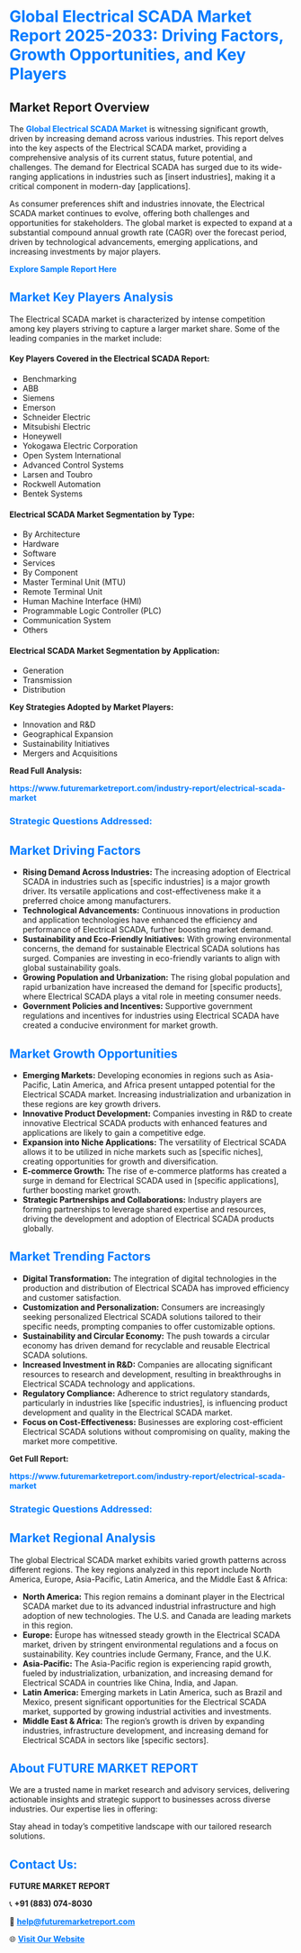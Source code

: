 <h1 style="color: #007BFF;">Global Electrical SCADA Market Report 2025-2033: Driving Factors, Growth Opportunities, and Key Players</h1>

<section id="overview">
<h2>Market Report Overview</h2>
<p>The <a href="https://www.futuremarketreport.com/industry-report/electrical-scada-market" style="color: #007BFF; text-decoration: none;"><strong>Global Electrical SCADA Market</strong></a> is witnessing significant growth, driven by increasing demand across various industries. This report delves into the key aspects of the Electrical SCADA market, providing a comprehensive analysis of its current status, future potential, and challenges. The demand for Electrical SCADA has surged due to its wide-ranging applications in industries such as [insert industries], making it a critical component in modern-day [applications].</p>
<p>As consumer preferences shift and industries innovate, the Electrical SCADA market continues to evolve, offering both challenges and opportunities for stakeholders. The global market is expected to expand at a substantial compound annual growth rate (CAGR) over the forecast period, driven by technological advancements, emerging applications, and increasing investments by major players.</p>
</section>

<section id="overview">
<p><a href="https://www.futuremarketreport.com/request-sample/reportId=91220" style="color: #007BFF; text-decoration: none;"><strong>Explore Sample Report Here</strong></a></p>
</section>

<section id="key-players">
<h2 style="color: #007BFF;">Market Key Players Analysis</h2>
<p>The Electrical SCADA market is characterized by intense competition among key players striving to capture a larger market share. Some of the leading companies in the market include:</p>
<h4>Key Players Covered in the Electrical SCADA Report:</h4>
<ul><li>Benchmarking</li><li>ABB</li><li>Siemens</li><li>Emerson</li><li>Schneider Electric</li><li>Mitsubishi Electric</li><li>Honeywell</li><li>Yokogawa Electric Corporation</li><li>Open System International</li><li>Advanced Control Systems</li><li>Larsen and Toubro</li><li>Rockwell Automation</li><li>Bentek Systems</li></ul>
<h4>Electrical SCADA Market Segmentation by Type:</h4>
<ul><li>By Architecture</li><li>Hardware</li><li>Software</li><li>Services</li><li>By Component</li><li>Master Terminal Unit (MTU)</li><li>Remote Terminal Unit</li><li>Human Machine Interface (HMI)</li><li>Programmable Logic Controller (PLC)</li><li>Communication System</li><li>Others</li></ul>

<h4>Electrical SCADA Market Segmentation by Application:</h4>
<ul><li>Generation</li><li>Transmission</li><li>Distribution</li></ul>
<p><strong>Key Strategies Adopted by Market Players:</strong></p>
<ul>
<li>Innovation and R&D</li>
<li>Geographical Expansion</li>
<li>Sustainability Initiatives</li>
<li>Mergers and Acquisitions</li>
</ul>
</section>

<section>
<p><strong>Read Full Analysis: </strong></p><a href="https://www.futuremarketreport.com/industry-report/electrical-scada-market" style="color: #007BFF; text-decoration: none;"><strong>https://www.futuremarketreport.com/industry-report/electrical-scada-market</strong></a>
<h3 style="color: #007BFF;">Strategic Questions Addressed:</h3>
</section>

<section id="driving-factors">
<h2 style="color: #007BFF;">Market Driving Factors</h2>
<ul>
<li><strong>Rising Demand Across Industries:</strong> The increasing adoption of Electrical SCADA in industries such as [specific industries] is a major growth driver. Its versatile applications and cost-effectiveness make it a preferred choice among manufacturers.</li>
<li><strong>Technological Advancements:</strong> Continuous innovations in production and application technologies have enhanced the efficiency and performance of Electrical SCADA, further boosting market demand.</li>
<li><strong>Sustainability and Eco-Friendly Initiatives:</strong> With growing environmental concerns, the demand for sustainable Electrical SCADA solutions has surged. Companies are investing in eco-friendly variants to align with global sustainability goals.</li>
<li><strong>Growing Population and Urbanization:</strong> The rising global population and rapid urbanization have increased the demand for [specific products], where Electrical SCADA plays a vital role in meeting consumer needs.</li>
<li><strong>Government Policies and Incentives:</strong> Supportive government regulations and incentives for industries using Electrical SCADA have created a conducive environment for market growth.</li>
</ul>
</section>

<section id="growth-opportunities">
<h2 style="color: #007BFF;">Market Growth Opportunities</h2>
<ul>
<li><strong>Emerging Markets:</strong> Developing economies in regions such as Asia-Pacific, Latin America, and Africa present untapped potential for the Electrical SCADA market. Increasing industrialization and urbanization in these regions are key growth drivers.</li>
<li><strong>Innovative Product Development:</strong> Companies investing in R&D to create innovative Electrical SCADA products with enhanced features and applications are likely to gain a competitive edge.</li>
<li><strong>Expansion into Niche Applications:</strong> The versatility of Electrical SCADA allows it to be utilized in niche markets such as [specific niches], creating opportunities for growth and diversification.</li>
<li><strong>E-commerce Growth:</strong> The rise of e-commerce platforms has created a surge in demand for Electrical SCADA used in [specific applications], further boosting market growth.</li>
<li><strong>Strategic Partnerships and Collaborations:</strong> Industry players are forming partnerships to leverage shared expertise and resources, driving the development and adoption of Electrical SCADA products globally.</li>
</ul>
</section>

<section id="trending-factors">
<h2 style="color: #007BFF;">Market Trending Factors</h2>
<ul>
<li><strong>Digital Transformation:</strong> The integration of digital technologies in the production and distribution of Electrical SCADA has improved efficiency and customer satisfaction.</li>
<li><strong>Customization and Personalization:</strong> Consumers are increasingly seeking personalized Electrical SCADA solutions tailored to their specific needs, prompting companies to offer customizable options.</li>
<li><strong>Sustainability and Circular Economy:</strong> The push towards a circular economy has driven demand for recyclable and reusable Electrical SCADA solutions.</li>
<li><strong>Increased Investment in R&D:</strong> Companies are allocating significant resources to research and development, resulting in breakthroughs in Electrical SCADA technology and applications.</li>
<li><strong>Regulatory Compliance:</strong> Adherence to strict regulatory standards, particularly in industries like [specific industries], is influencing product development and quality in the Electrical SCADA market.</li>
<li><strong>Focus on Cost-Effectiveness:</strong> Businesses are exploring cost-efficient Electrical SCADA solutions without compromising on quality, making the market more competitive.</li>
</ul>
</section>

<section>
<p><strong>Get Full Report: </strong></p><a href="https://www.futuremarketreport.com/industry-report/electrical-scada-market" style="color: #007BFF; text-decoration: none;"><strong>https://www.futuremarketreport.com/industry-report/electrical-scada-market</strong></a>
<h3 style="color: #007BFF;">Strategic Questions Addressed:</h3>
</section>


<section id="regional-analysis">
<h2 style="color: #007BFF;">Market Regional Analysis</h2>
<p>The global Electrical SCADA market exhibits varied growth patterns across different regions. The key regions analyzed in this report include North America, Europe, Asia-Pacific, Latin America, and the Middle East & Africa:</p>
<ul>
<li><strong>North America:</strong> This region remains a dominant player in the Electrical SCADA market due to its advanced industrial infrastructure and high adoption of new technologies. The U.S. and Canada are leading markets in this region.</li>
<li><strong>Europe:</strong> Europe has witnessed steady growth in the Electrical SCADA market, driven by stringent environmental regulations and a focus on sustainability. Key countries include Germany, France, and the U.K.</li>
<li><strong>Asia-Pacific:</strong> The Asia-Pacific region is experiencing rapid growth, fueled by industrialization, urbanization, and increasing demand for Electrical SCADA in countries like China, India, and Japan.</li>
<li><strong>Latin America:</strong> Emerging markets in Latin America, such as Brazil and Mexico, present significant opportunities for the Electrical SCADA market, supported by growing industrial activities and investments.</li>
<li><strong>Middle East & Africa:</strong> The region’s growth is driven by expanding industries, infrastructure development, and increasing demand for Electrical SCADA in sectors like [specific sectors].</li>
</ul>
</section>

<footer>
<h2 style="color: #007BFF;">About FUTURE MARKET REPORT</h2>
<p>We are a trusted name in market research and advisory services, delivering actionable insights and strategic support to businesses across diverse industries. Our expertise lies in offering:</p>

<p>Stay ahead in today’s competitive landscape with our tailored research solutions.</p>

<h2 style="color: #007BFF;">Contact Us:</h2>
<p><strong>FUTURE MARKET REPORT</strong></p>
<p>📞 <strong>+91 (883) 074-8030</strong></p>
<p>📧 <strong><a href="mailto:help@futuremarketreport.com" style="color: #007BFF;">help@futuremarketreport.com</a></strong></p>
<p>🌐 <strong><a href="https://www.futuremarketreport.com/" style="color: #007BFF;">Visit Our Website</a></strong></p>
</footer>